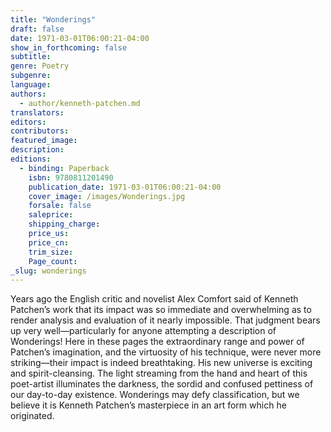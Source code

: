 ```yaml
---
title: "Wonderings"
draft: false
date: 1971-03-01T06:00:21-04:00
show_in_forthcoming: false
subtitle:
genre: Poetry
subgenre:
language:
authors:
  - author/kenneth-patchen.md
translators:
editors:
contributors:
featured_image:
description:
editions:
  - binding: Paperback
    isbn: 9780811201490
    publication_date: 1971-03-01T06:00:21-04:00
    cover_image: /images/Wonderings.jpg
    forsale: false
    saleprice:
    shipping_charge:
    price_us:
    price_cn:
    trim_size:
    Page_count:
_slug: wonderings
---
```


Years ago the English critic and novelist Alex Comfort said of Kenneth Patchen’s work that its impact was so immediate and overwhelming as to render analysis and evaluation of it nearly impossible. That judgment bears up very well—particularly for anyone attempting a description of Wonderings! Here in these pages the extraordinary range and power of Patchen’s imagination, and the virtuosity of his technique, were never more striking—their impact is indeed breathtaking. His new universe is exciting and spirit-cleansing. The light streaming from the hand and heart of this poet-artist illuminates the darkness, the sordid and confused pettiness of our day-to-day existence. Wonderings may defy classification, but we believe it is Kenneth Patchen’s masterpiece in an art form which he originated.


